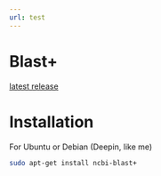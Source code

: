 ```yaml
---
url: test
---
```


# Blast+


[latest release](https://ftp.ncbi.nlm.nih.gov/blast/executables/blast+/LATEST/)


# Installation
For Ubuntu or Debian (Deepin, like me)
```bash
sudo apt-get install ncbi-blast+
```
